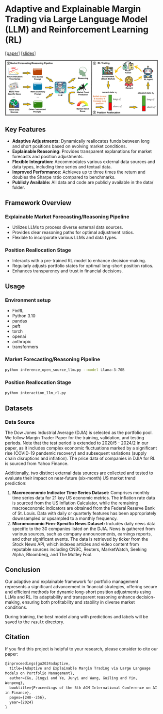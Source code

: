 # Adaptive and Explainable Margin Trading via Large Language Model (LLM) and Reinforcement Learning (RL)

[[paper](https://dl.acm.org/doi/pdf/10.1145/3677052.3698681)] [[slides](./assets/MarginTraderLLM_slides.pdf)]

![framework](./assets/figures/MarginTraderLLM.png)

## Key Features
- **Adaptive Adjustments:** Dynamically reallocates funds between long and short positions based on evolving market conditions.
- **Explainable Reasoning:** Provides transparent explanations for market forecasts and position adjustments.
- **Flexible Integration:** Accommodates various external data sources and data types, including time series and textual data.
- **Improved Performance:** Achieves up to three times the return and doubles the Sharpe ratio compared to benchmarks.
- **Publicly Available:** All data and code are publicly available in the data/ folder.
  
## Framework Overview
### Explainable Market Forecasting/Reasoning Pipeline
- Utilizes LLMs to process diverse external data sources.
- Provides clear reasoning paths for optimal adjustment ratios.
- Flexible to incorporate various LLMs and data types.

### Position Reallocation Stage
- Interacts with a pre-trained RL model to enhance decision-making.
- Regularly adjusts portfolio states for optimal long-short position ratios.
- Enhances transparency and trust in financial decisions.

## Usage

### Environment setup
* FinRL
* Python 3.10
* pandas
* peft
* torch
* openai
* anthropic
* transformers
  
### Market Forecasting/Reasoning Pipeline
```bash
python inference_open_source_llm.py --model Llama-3-70B
```

### Position Reallocation Stage
```bash
python interaction_llm_rl.py
```

## Datasets
### Data Source
The Dow Jones Industrial Average (DJIA) is selected as the portfolio pool. We follow Margin Trader Paper for the training, validation, and testing periods. Note that the test period is extended to 2020/5 - 2024/2 in our paper, as it includes complex economic fluctuations marked by a significant rise (COVID-19 pandemic recovery) and subsequent variations (supply chain disruptions and inflation). The price data of companies in DJIA for RL is sourced from Yahoo Finance.

Additionally, two distinct external data sources are collected and tested to evaluate their impact on near-future (six-month) US market trend prediction:
1. **Macroeconomic Indicator Time Series Dataset:** Comprises monthly time series data for 21 key US economic metrics. The inflation rate data is sourced from the US Inflation Calculator, while the remaining macroeconomic indicators are obtained from the Federal Reserve Bank of St. Louis. Data with daily or quarterly features has been appropriately downsampled or upsampled to a monthly frequency.
2. **Microeconomic Firm-Specific News Dataset:** Includes daily news data specific to the 30 companies listed on the DJIA. News is gathered from various sources, such as company announcements, earnings reports, and other significant events. The data is retrieved by ticker from the Stock News API, which indexes articles and video content from reputable sources including CNBC, Reuters, MarketWatch, Seeking Alpha, Bloomberg, and The Motley Fool.

## Conclusion
Our adaptive and explainable framework for portfolio management represents a significant advancement in financial strategies, offering secure and efficient methods for dynamic long-short position adjustments using LLMs and RL. Its adaptability and transparent reasoning enhance decision-making, ensuring both profitability and stability in diverse market conditions.

During training, the best model along with predictions and labels will be saved to the `result` directory.

## Citation
If you find this project is helpful to your research, please consider to cite our paper:
```
@inproceedings{gu2024adaptive,
  title={Adaptive and Explainable Margin Trading via Large Language Models on Portfolio Management},
  author={Gu, Jingyi and Ye, Junyi and Wang, Guiling and Yin, Wenpeng},
  booktitle={Proceedings of the 5th ACM International Conference on AI in Finance},
  pages={248--256},
  year={2024}
}
```
